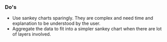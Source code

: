 ### Do's

- Use sankey charts sparingly. They are complex and need time and explanation to be understood by the user.
- Aggregate the data to fit into a simpler sankey chart when there are lot of layers involved.
